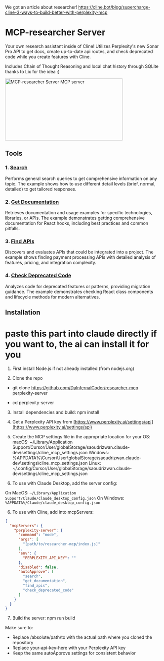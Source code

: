 We got an article about researcher! 
https://cline.bot/blog/supercharge-cline-3-ways-to-build-better-with-perplexity-mcp

# MCP-researcher Server

Your own research assistant inside of Cline! Utilizes Perplexity's new Sonar Pro API to get docs, create up-to-date api routes, and check deprecated code while you create features with Cline. 

Includes Chain of Thought Reasoning and local chat history through SQLite thanks to Lix for the idea :)

<a href="https://glama.ai/mcp/servers/g1i6ilg8sl"><img width="380" height="200" src="https://glama.ai/mcp/servers/g1i6ilg8sl/badge" alt="MCP-researcher Server MCP server" /></a>

## Tools

### 1. [Search](https://github.com/DaInfernalCoder/researcher-mcp/blob/main/examples/search.md)
Performs general search queries to get comprehensive information on any topic. The example shows how to use different detail levels (brief, normal, detailed) to get tailored responses.

### 2. [Get Documentation](https://github.com/DaInfernalCoder/researcher-mcp/blob/main/examples/find-apis.md)
Retrieves documentation and usage examples for specific technologies, libraries, or APIs. The example demonstrates getting comprehensive documentation for React hooks, including best practices and common pitfalls.

### 3. [Find APIs](https://github.com/DaInfernalCoder/researcher-mcp/blob/main/examples/find-apis.md)
Discovers and evaluates APIs that could be integrated into a project. The example shows finding payment processing APIs with detailed analysis of features, pricing, and integration complexity.

### 4. [Check Deprecated Code](https://github.com/DaInfernalCoder/researcher-mcp/blob/main/examples/check-deprecated-code.md)
Analyzes code for deprecated features or patterns, providing migration guidance. The example demonstrates checking React class components and lifecycle methods for modern alternatives.


## Installation

# paste this part into claude directly if you want to, the ai can install it for you

1. First install Node.js if not already installed (from nodejs.org)

2. Clone the repo

- git clone https://github.com/DaInfernalCoder/researcher-mcp perplexity-server 

- cd perplexity-server

3. Install dependencies and build:
npm install

4. Get a Perplexity API key from [https://www.perplexity.ai/settings/api](https://www.perplexity.ai/settings/api)

5. Create the MCP settings file in the appropriate location for your OS:
macOS: ~/Library/Application Support/Cursor/User/globalStorage/saoudrizwan.claude-dev/settings/cline_mcp_settings.json
Windows: %APPDATA%\Cursor\User\globalStorage\saoudrizwan.claude-dev\settings\cline_mcp_settings.json
Linux: ~/.config/Cursor/User/globalStorage/saoudrizwan.claude-dev/settings/cline_mcp_settings.json

5. To use with Claude Desktop, add the server config:

On MacOS: `~/Library/Application Support/Claude/claude_desktop_config.json`
On Windows: `%APPDATA%/Claude/claude_desktop_config.json`

6. To use with Cline, add into mcpServers: 

```json
{
  "mcpServers": {
    "perplexity-server": {
      "command": "node",
      "args": [
        "[path/to/researcher-mcp/index.js]"
      ],
      "env": {
        "PERPLEXITY_API_KEY": ""
      },
      "disabled": false,
      "autoApprove": [
        "search",
        "get_documentation",
        "find_apis",
        "check_deprecated_code"
      ]
    }
  }
}
```

7. Build the server: 
npm run build

Make sure to:
- Replace /absolute/path/to with the actual path where you cloned the repository
- Replace your-api-key-here with your Perplexity API key
- Keep the same autoApprove settings for consistent behavior

